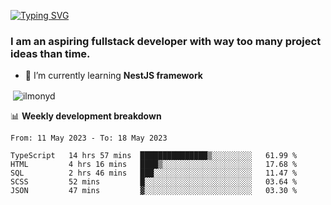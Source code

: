 [![Typing SVG](https://readme-typing-svg.herokuapp.com?color=%23e07a5f&size=40&center=false&vCenter=true&multiline=true&width=900&height=70&lines=Hi%2C+my+name+is+Oleg)](https://git.io/typing-svg)

<h3>
  I am an aspiring fullstack developer with way too many project ideas than time.</h3>

- 🌱 I’m currently learning **NestJS framework**

<p align="left">
</p>






<p>&nbsp;<img align="center" src="https://github-readme-stats.vercel.app/api?username=ilmonyd&show_icons=true&theme=calm&locale=en" alt="ilmonyd" /></p>


📊 **Weekly development breakdown**
<!--START_SECTION:waka-->

```text
From: 11 May 2023 - To: 18 May 2023

TypeScript   14 hrs 57 mins  ███████████████▒░░░░░░░░░   61.99 %
HTML         4 hrs 16 mins   ████▒░░░░░░░░░░░░░░░░░░░░   17.68 %
SQL          2 hrs 46 mins   ███░░░░░░░░░░░░░░░░░░░░░░   11.47 %
SCSS         52 mins         █░░░░░░░░░░░░░░░░░░░░░░░░   03.64 %
JSON         47 mins         ▓░░░░░░░░░░░░░░░░░░░░░░░░   03.30 %
```

<!--END_SECTION:waka-->
